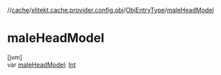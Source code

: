 //[cache](../../../index.md)/[xlitekt.cache.provider.config.obj](../index.md)/[ObjEntryType](index.md)/[maleHeadModel](male-head-model.md)

# maleHeadModel

[jvm]\
var [maleHeadModel](male-head-model.md): [Int](https://kotlinlang.org/api/latest/jvm/stdlib/kotlin/-int/index.html)
